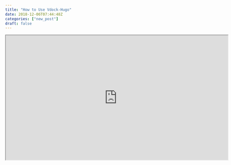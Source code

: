 ```yaml
---
title: "How to Use Vdock-Hugo"
date: 2018-12-06T07:44:48Z
categories: ["new_post"]
draft: false
---
```


<iframe width="720" height="405"
    src="https://www.youtube.com/embed/tgbNymZ7vqY">
</iframe>
